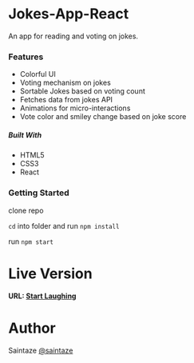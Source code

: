 # Jokes-App-React
An app for reading and voting on jokes.

### Features
+ Colorful UI
+ Voting mechanism on jokes
+ Sortable Jokes based on voting count
+ Fetches data from jokes API
+ Animations for micro-interactions
+ Vote color and smiley change based on joke score

##### Built With
+ HTML5
+ CSS3
+ React

### Getting Started
clone repo

`cd` into folder and run `npm install`

run `npm start`

# Live Version
#### URL: [Start Laughing](https://jokes-app.ayezahmed.now.sh)

# Author
Saintaze [@saintaze](https://github.com/saintaze/)